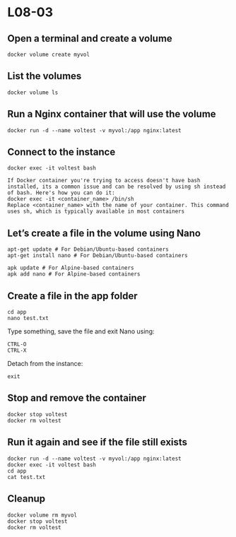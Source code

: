 # L08-03

## Open a terminal and create a volume

    docker volume create myvol

## List the volumes

    docker volume ls

## Run a Nginx container that will use the volume

    docker run -d --name voltest -v myvol:/app nginx:latest

## Connect to the instance

    docker exec -it voltest bash

    If Docker container you're trying to access doesn't have bash installed, its a common issue and can be resolved by using sh instead of bash. Here's how you can do it:
    docker exec -it <container_name> /bin/sh
    Replace <container_name> with the name of your container. This command uses sh, which is typically available in most containers

## Let’s create a file in the volume using Nano

    apt-get update # For Debian/Ubuntu-based containers
    apt-get install nano # For Debian/Ubuntu-based containers

    apk update # For Alpine-based containers
    apk add nano # For Alpine-based containers

## Create a file in the app folder

    cd app
    nano test.txt

Type something, save the file and exit Nano using:

    CTRL-O
    CTRL-X

Detach from the instance:

    exit

## Stop and remove the container

    docker stop voltest
    docker rm voltest

## Run it again and see if the file still exists

    docker run -d --name voltest -v myvol:/app nginx:latest
    docker exec -it voltest bash
    cd app
    cat test.txt

## Cleanup

    docker volume rm myvol
    docker stop voltest
    docker rm voltest
